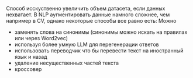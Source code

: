 Способ исскуственно увеличить объем датасета, если данных нехватает. В NLP аугментировать данные намного сложнее, чем например в CV, однако некоторые способы все равно есть:
Можно

* заменять слова на синонимы (синонимы можно искать на правилах или через Word2vec)
* используя более умную LLM для перегенерации ответов
* использовать переводчик что бы перевести текст на иностранный язык и назад
* удаление несущественных частей текста
* кроссовер
